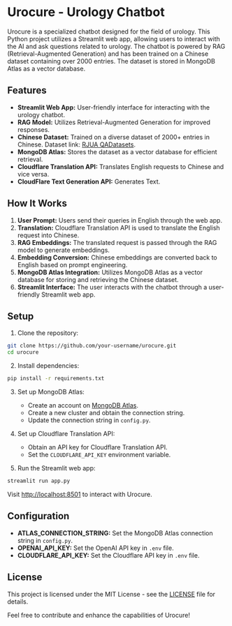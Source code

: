 # Urocure - Urology Chatbot

Urocure is a specialized chatbot designed for the field of urology. This Python project utilizes a Streamlit web app, allowing users to interact with the AI and ask questions related to urology. The chatbot is powered by RAG (Retrieval-Augmented Generation) and has been trained on a Chinese dataset containing over 2000 entries. The dataset is stored in MongoDB Atlas as a vector database.

## Features

- **Streamlit Web App:** User-friendly interface for interacting with the urology chatbot.
- **RAG Model:** Utilizes Retrieval-Augmented Generation for improved responses.
- **Chinese Dataset:** Trained on a diverse dataset of 2000+ entries in Chinese. Dataset link: [RJUA QADatasets](http://openkg.cn/dataset/rjua-qadatasets).
- **MongoDB Atlas:** Stores the dataset as a vector database for efficient retrieval.
- **Cloudflare Translation API:** Translates English requests to Chinese and vice versa.
- **CloudFlare Text Generation API:** Generates Text.
## How It Works

1. **User Prompt:** Users send their queries in English through the web app.
2. **Translation:** Cloudflare Translation API is used to translate the English request into Chinese.
3. **RAG Embeddings:** The translated request is passed through the RAG model to generate embeddings.
4. **Embedding Conversion:** Chinese embeddings are converted back to English based on prompt engineering.
5. **MongoDB Atlas Integration:** Utilizes MongoDB Atlas as a vector database for storing and retrieving the Chinese dataset.
6. **Streamlit Interface:** The user interacts with the chatbot through a user-friendly Streamlit web app.

## Setup

1. Clone the repository:

```bash
git clone https://github.com/your-username/urocure.git
cd urocure
```

2. Install dependencies:

```bash
pip install -r requirements.txt
```

3. Set up MongoDB Atlas:

   - Create an account on [MongoDB Atlas](https://www.mongodb.com/cloud/atlas).
   - Create a new cluster and obtain the connection string.
   - Update the connection string in `config.py`.

4. Set up Cloudflare Translation API:

   - Obtain an API key for Cloudflare Translation API.
   - Set the `CLOUDFLARE_API_KEY` environment variable.

5. Run the Streamlit web app:

```bash
streamlit run app.py
```

Visit [http://localhost:8501](http://localhost:8501) to interact with Urocure.

## Configuration

- **ATLAS_CONNECTION_STRING:** Set the MongoDB Atlas connection string in `config.py`.
- **OPENAI_API_KEY:** Set the OpenAI API key in `.env` file.
- **CLOUDFLARE_API_KEY:** Set the Cloudflare API key in `.env` file.


## License

This project is licensed under the MIT License - see the [LICENSE](LICENSE) file for details.

Feel free to contribute and enhance the capabilities of Urocure!